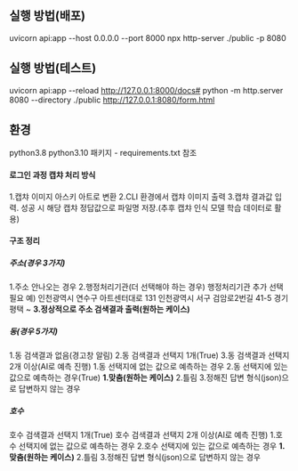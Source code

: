 



## 실행 방법(배포)
uvicorn api:app --host 0.0.0.0 --port 8000
npx http-server ./public -p 8080

## 실행 방법(테스트)
uvicorn api:app --reload
http://127.0.0.1:8000/docs#
python -m http.server 8080 --directory ./public
http://127.0.0.1:8080/form.html

## 환경
python3.8
python3.10
패키지 - requirements.txt 참조

#### 로그인 과정 캡챠 처리 방식
1.캡챠 이미지 아스키 아트로 변환
2.CLI 환경에서 캡챠 이미지 출력
3.캡챠 결과값 입력. 성공 시 해당 캡챠 정답값으로 파일명 저장.(추후 캡챠 인식 모델 학습 데이터로 활용)


#### 구조 정리
##### 주소(경우 3가지)
1.주소 안나오는 경우
2.행정처리기관(더 선택해야 하는 경우)
	행정처리기관 추가 선택 필요
		예)
		인천광역시 연수구 아트센터대로 131
		인천광역시 서구 검암로2번길 41-5
		경기 평택 ~ 
**3.정상적으로 주소 검색결과 출력(원하는 케이스)**

##### 동(경우 5가지)
1.동 검색결과 없음(경고창 알림)
2.동 검색결과 선택지 1개(True)
3.동 검색결과 선택지 2개 이상(AI로 예측 진행)
	1.동 선택지에 없는 값으로 예측하는 경우
	2.동 선택지에 있는 값으로 예측하는 경우(True)
        **1.맞춤(원하는 케이스)**
        2.틀림
    3.정해진 답변 형식(json)으로 답변하지 않는 경우
	
##### 호수
호수 검색결과 선택지 1개(True)
호수 검색결과 선택지 2개 이상(AI로 예측 진행)
	1.호수 선택지에 없는 값으로 예측하는 경우
	2.호수 선택지에 있는 값으로 예측하는 경우
		**1.맞춤(원하는 케이스)**
		2.틀림
	3.정해진 답변 형식(json)으로 답변하지 않는 경우